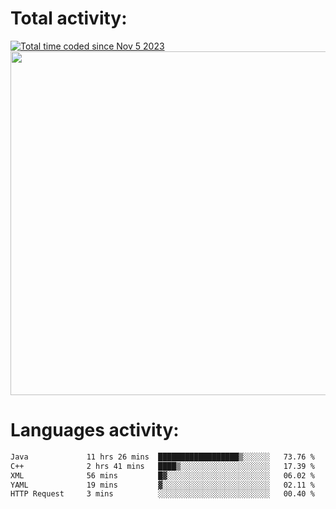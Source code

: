 <div align = "left">
  <h1>Total activity:</h1>
  <a href="https://wakatime.com/@018ba116-a548-4e9a-88d8-eaf2e6cc03e6"><img src="https://wakatime.com/badge/user/018ba116-a548-4e9a-88d8-eaf2e6cc03e6.svg" alt="Total time coded since Nov 5 2023" /></a>
</div>

<div align = "left">
  <img width = 550 src = "https://github-readme-stats.vercel.app/api?username=stukenvitalii&show_icons=true&theme=tokyonight"/>
  <p></p>
  
<!--   <img width = 550 src="https://wakatime.com/share/@018ba116-a548-4e9a-88d8-eaf2e6cc03e6/c99c7920-6b81-40fb-8bda-57e30b98c6b3.svg"/>
  <p></p> -->
<!--   <img src = "https://wakatime.com/badge/user/018ba116-a548-4e9a-88d8-eaf2e6cc03e6/project/018ba119-4770-43b6-95ad-653b520d691d.svg"/> -->
<h1>Languages activity: </h1>
 <!--START_SECTION:waka-->

```txt
Java             11 hrs 26 mins  ██████████████████▒░░░░░░   73.76 %
C++              2 hrs 41 mins   ████▒░░░░░░░░░░░░░░░░░░░░   17.39 %
XML              56 mins         █▓░░░░░░░░░░░░░░░░░░░░░░░   06.02 %
YAML             19 mins         ▓░░░░░░░░░░░░░░░░░░░░░░░░   02.11 %
HTTP Request     3 mins          ░░░░░░░░░░░░░░░░░░░░░░░░░   00.40 %
```

<!--END_SECTION:waka-->

</div>

<!--
**stukenvitalii/stukenvitalii** is a ✨ _special_ ✨ repository because its `README.md` (this file) appears on your GitHub profile.

Here are some ideas to get you started:

- 🔭 I’m currently working on ...
- 🌱 I’m currently learning ...
- 👯 I’m looking to collaborate on ...
- 🤔 I’m looking for help with ...
- 💬 Ask me about ...
- 📫 How to reach me: ...
- 😄 Pronouns: ...
- ⚡ Fun fact: ...
-->

